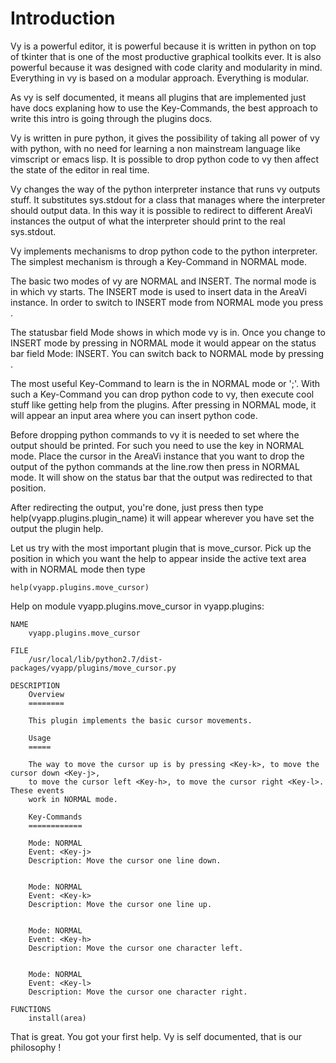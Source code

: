 
Introduction
============

Vy is a powerful editor, it is powerful because it is written in python on top of tkinter that is one of the most productive
graphical toolkits ever. It is also powerful because it was designed with code clarity and modularity in mind. Everything
in vy is based on a modular approach. Everything is modular.

As vy is self documented, it means all plugins that are implemented just have docs explaning how to use the Key-Commands, the
best approach to write this intro is going through the plugins docs.

Vy is written in pure python, it gives the possibility of taking all power of vy with python, with no need for learning
a non mainstream language like vimscript or emacs lisp. It is possible to drop python code to vy then affect the state
of the editor in real time. 

Vy changes the way of the python interpreter instance that runs vy outputs stuff. It substitutes sys.stdout for a class that
manages where the interpreter should output data. In this way it is possible to redirect to different AreaVi instances
the output of what the interpreter should print to the real sys.stdout.

Vy implements mechanisms to drop python code to the python interpreter. The simplest mechanism is through
a Key-Command in NORMAL mode.


The basic two modes of vy are NORMAL and INSERT. The normal mode is in which vy starts. The INSERT mode is used
to insert data in the AreaVi instance. In order to switch to INSERT mode from NORMAL mode you press <Key-i>.

The statusbar field Mode shows in which mode vy is in. Once you change to INSERT mode by pressing <Key-i> in NORMAL mode
it would appear on the status bar field Mode: INSERT. You can switch back to NORMAL mode by pressing <Escape>.


The most useful Key-Command to learn is the <Key-semicolon> in NORMAL mode or ';'. With such a Key-Command you can
drop python code to vy, then execute cool stuff like getting help from the plugins.
After pressing <key-semicolon> in NORMAL mode, it will appear an input area where you can insert python code.

Before dropping python commands to vy it is needed to set where the output should be printed. For such you need
to use the key <Tab> in NORMAL mode. Place the cursor in the AreaVi instance that you want to drop the output of the python commands
at the line.row then press <Tab> in NORMAL mode. It will show on the status bar that the output was redirected to that position.

After redirecting the output, you're done, just press <Key-semicolon> then type help(vyapp.plugins.plugin_name) it will
appear wherever you have set the output the plugin help.


Let us try with the most important plugin that is move_cursor.
Pick up the position in which you want the help to appear inside the active text area
with <Tab> in NORMAL mode then type <Key-semicolon>

    help(vyapp.plugins.move_cursor)


Help on module vyapp.plugins.move_cursor in vyapp.plugins:

    NAME
        vyapp.plugins.move_cursor
    
    FILE
        /usr/local/lib/python2.7/dist-packages/vyapp/plugins/move_cursor.py
    
    DESCRIPTION
        Overview
        ========
        
        This plugin implements the basic cursor movements.
        
        Usage
        =====
        
        The way to move the cursor up is by pressing <Key-k>, to move the cursor down <Key-j>,
        to move the cursor left <Key-h>, to move the cursor right <Key-l>. These events
        work in NORMAL mode.
        
        Key-Commands
        ============
        
        Mode: NORMAL
        Event: <Key-j> 
        Description: Move the cursor one line down.
        
        
        Mode: NORMAL
        Event: <Key-k> 
        Description: Move the cursor one line up.
        
        
        Mode: NORMAL
        Event: <Key-h> 
        Description: Move the cursor one character left.
        
        
        Mode: NORMAL
        Event: <Key-l> 
        Description: Move the cursor one character right.
    
    FUNCTIONS
        install(area)
    


That is great. You got your first help. Vy is self documented, that is our philosophy !






